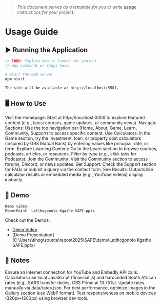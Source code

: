 > *This document serves as a template for you to write **usage** instructions for your project.* 

# Usage Guide

## ▶️ Running the Application
``` c
// TODO: Explain how to launch the project.
// Add commands or steps here.
```
``` bash
# Start the web server
npm start

The site will be available at http://localhost:5501.
```

## 🖥️ How to Use

Visit the Homepage: Start at http://localhost:3000 to explore featured content (e.g., latest courses, game updates, or community news).
Navigate Sections: Use the top navigation bar (Home, About, Game, Learn, Community, Support) to access specific content.
Use Calculators: In the Game section, try the investment, loan, or property cost calculators (inspired by GBS Mutual Bank) by entering values like principal, rate, or term.
Explore Learning Content: Go to the Learn section to browse courses, podcasts, articles, or resources. Filter by type (e.g., click tabs for Podcasts).
Join the Community: Visit the Community section to access forums, Discord, or news updates.
Get Support: Check the Support section for FAQs or submit a query via the contact form.
See Results: Outputs like calculator results or embedded media (e.g., YouTube videos) display instantly.

## 🎥 Demo
``` c
Demo video:   
PowerPoint: Letlhogonolo Kgathe SAFE.pptx
```
Check out the Demos: 
- [Demo Video](../demo/demo.mp4)
- [Demo Presentation](C:\Users\tlhog\source\repos\2025\SAFE\demo\Letlhogonolo Kgathe SAFE.pptx)

## 📌 Notes

Ensure an internet connection for YouTube and Embedly API calls.
Calculators use local JavaScript (financial.js) and hardcoded South African rates (e.g., SARS transfer duties, GBS Prime at 10.75%). Update rates manually via data/rates.json.
For best performance, optimize images in the Gallery section (use WebP format).
Test responsiveness on mobile devices (320px–1200px) using browser dev tools.
